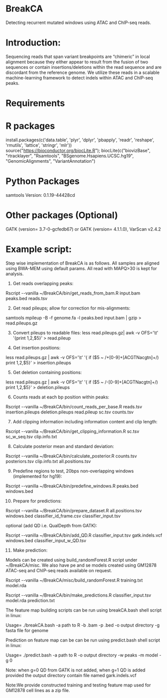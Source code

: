 # BreakCA
Detecting recurrent mutated windows using ATAC and ChIP-seq reads.

# Introduction: 
Sequencing reads that span variant breakpoints are “chimeric” in local alignment because they either appear to result from the fusion of two sequences or contain insertions/deletions within the read sequence and are discordant from the reference genome. We utilize these reads in a scalable machine-learning framework to detect indels within ATAC and ChIP-seq peaks.

# Requirements
# R packages
install.packages(c('data.table', 'plyr', 'dplyr', 'pbapply', 'readr', 'reshape', 'rmutils', 'lattice', 'stringr', 'mlr'))
source("https://bioconductor.org/biocLite.R");
biocLite(c("biovizBase", "rtracklayer", "Rsamtools", "BSgenome.Hsapiens.UCSC.hg19", "GenomicAlignments", "VariantAnnotation")

# Python Packages
samtools Version: 0.1.19-44428cd

# Other packages (Optional)
GATK (version= 3.7-0-gcfedb67) or GATK (version= 4.1.1.0),
VarScan v2.4.2

# Example script: 
Step wise implementation of BreakCA is as follows. All samples are aligned using BWA-MEM using default params. All read with MAPQ>30 is kept for analysis.

1. Get reads overlapping peaks:

Rscript --vanilla  ~/BreakCA/bin/get_reads_from_bam.R input.bam peaks.bed reads.tsv

2. Get read pileups; allow for correction for mis-alignments:

samtools mpileup -B -f genome.fa -l peaks.bed input.bam | gzip > read.pileups.gz

3. Convert pileups to readable files:
less read.pileups.gz| awk -v OFS='\t' '{print $1,$2,$5}' > read.pileup

4. Get insertion positions:

less read.pileups.gz | awk -v OFS='\t' '{ if ($5 ~ /\+[0-9]+[ACGTNacgtn]+/) print $1,$2,$5}' > insertion.pileups

5. Get deletion containing positions:

less read.pileups.gz | awk -v OFS='\t' '{ if ($5 ~ /-[0-9]+[ACGTNacgtn]+/) print $1,$2,$5}' > deletion.pileups

6. Counts reads at each bp position within peaks:

Rscript --vanilla ~/BreakCA/bin/count_reads_per_base.R reads.tsv insertion.pileups deletion.pileups read.pileup sc.tsv counts.tsv

7. Add clipping information including information content and clip length:

Rscript --vanilla ~/BreakCA/bin/get_clipping_information.R sc.tsv sc_w_seq.tsv clip.info.txt

8. Calculate posterior mean and standard deviation:

Rscript --vanilla ~/BreakCA/bin/calculate_posterior.R counts.tsv posteriors.tsv clip.info.txt all.positions.tsv

9. Predefine regions to test, 20bps non-overlapping windows (implemented for hg19):

Rscript --vanilla ~/BreakCA/bin/predefine_windows.R peaks.bed windows.bed

10. Prepare for predictions:

Rscript --vanilla ~/BreakCA/bin/prepare_dataset.R all.positions.tsv windows.bed classifier_id_frame.csv classifier_input.tsv

optional (add QD i.e. QualDepth from GATK):

Rscript --vanilla ~/BreakCA/bin/add_QD.R classifier_input.tsv gatk.indels.vcf windows.bed classifier_input_w_QD.tsv 

11. Make prediction:

Models can be created using build_randomForest.R script under ~/BreakCA/misc. We also have pe and se models created using GM12878 ATAC-seq and ChIP-seq reads available on request.

Rscript --vanilla ~/BreakCA/misc/build_randomForest.R training.txt model.rda

Rscript --vanilla ~/BreakCA/bin/make_predictions.R classifier_input.tsv model.rda prediction.txt 

The feature map building scripts can be run using breakCA.bash shell script in linux:

Usage= ./breakCA.bash -a path to R -b .bam -p .bed -o output directory -g fasta file for genome

Prediction on feature map can be can be run using predict.bash shell script in linux:

Usage= ./predict.bash -a path to R -o output directory -w peaks -m model -g 0

Note: when g=0 QD from GATK is not added, when g=1 QD is added provided the output directory contain file named gark.indels.vcf

Note:We provide constructed training and testing feature map used for GM12878 cell lines as a zip file.
